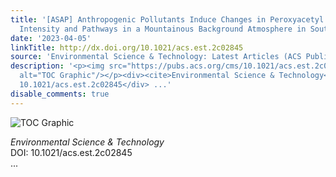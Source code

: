 ```yaml
---
title: '[ASAP] Anthropogenic Pollutants Induce Changes in Peroxyacetyl Nitrate Formation
  Intensity and Pathways in a Mountainous Background Atmosphere in Southern China'
date: '2023-04-05'
linkTitle: http://dx.doi.org/10.1021/acs.est.2c02845
source: 'Environmental Science & Technology: Latest Articles (ACS Publications)'
description: '<p><img src="https://pubs.acs.org/cms/10.1021/acs.est.2c02845/asset/images/medium/es2c02845_0009.gif"
  alt="TOC Graphic"/></p><div><cite>Environmental Science & Technology</cite></div><div>DOI:
  10.1021/acs.est.2c02845</div> ...'
disable_comments: true
---
```

<p><img src="https://pubs.acs.org/cms/10.1021/acs.est.2c02845/asset/images/medium/es2c02845_0009.gif" alt="TOC Graphic"/></p><div><cite>Environmental Science & Technology</cite></div><div>DOI: 10.1021/acs.est.2c02845</div> ...